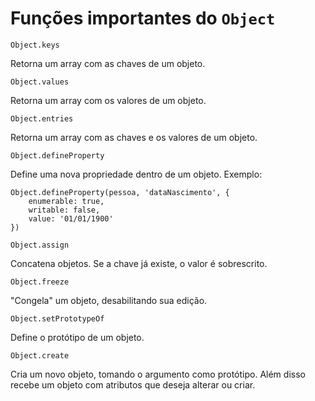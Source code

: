 # Funções importantes do `Object`

`Object.keys`

Retorna um array com as chaves de um objeto.


`Object.values`

Retorna um array com os valores de um objeto.

`Object.entries`

Retorna um array com as chaves e os valores de um objeto.

`Object.defineProperty`

Define uma nova propriedade dentro de um objeto. Exemplo:
    
    Object.defineProperty(pessoa, 'dataNascimento', {
        enumerable: true,
        writable: false,
        value: '01/01/1900'
    })

`Object.assign`

Concatena objetos. Se a chave já existe, o valor é sobrescrito.

`Object.freeze`

"Congela" um objeto, desabilitando sua edição. 

`Object.setPrototypeOf`

Define o protótipo de um objeto.

`Object.create`

Cria um novo objeto, tomando o argumento como protótipo. Além disso recebe um objeto com atributos que deseja alterar ou criar.